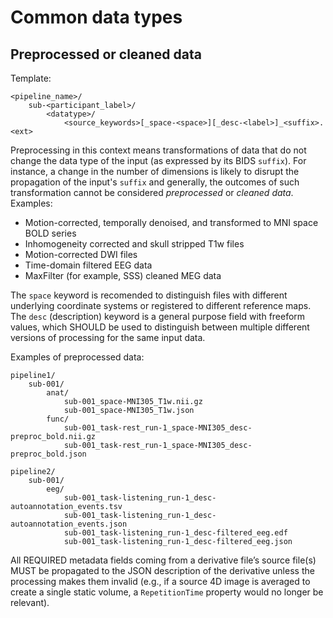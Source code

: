 # Common data types

## Preprocessed or cleaned data

Template:

```Text
<pipeline_name>/
    sub-<participant_label>/
        <datatype>/
            <source_keywords>[_space-<space>][_desc-<label>]_<suffix>.<ext>
```

Preprocessing in this context means transformations of data that do not change
the data type of the input (as expressed by its BIDS `suffix`).
For instance, a change in the number of dimensions is likely to disrupt the propagation
of the input's `suffix` and generally, the outcomes of such transformation
cannot be considered _preprocessed_ or _cleaned data_.
Examples:

 -  Motion-corrected, temporally denoised, and transformed to MNI space BOLD series
 -  Inhomogeneity corrected and skull stripped T1w files
 -  Motion-corrected DWI files
 -  Time-domain filtered EEG data
 -  MaxFilter (for example, SSS) cleaned MEG data

The `space` keyword is recomended to distinguish files with different underlying
coordinate systems or registered to different reference maps.
The `desc` (description) keyword is a general purpose field with freeform values,
which SHOULD be used to distinguish between multiple different versions of
processing for the same input data.

Examples of preprocessed data:

```Text
pipeline1/
    sub-001/
        anat/
            sub-001_space-MNI305_T1w.nii.gz
            sub-001_space-MNI305_T1w.json
        func/
            sub-001_task-rest_run-1_space-MNI305_desc-preproc_bold.nii.gz
            sub-001_task-rest_run-1_space-MNI305_desc-preproc_bold.json
```

```Text
pipeline2/
    sub-001/
        eeg/
            sub-001_task-listening_run-1_desc-autoannotation_events.tsv
            sub-001_task-listening_run-1_desc-autoannotation_events.json
            sub-001_task-listening_run-1_desc-filtered_eeg.edf
            sub-001_task-listening_run-1_desc-filtered_eeg.json
```

All REQUIRED metadata fields coming from a derivative file’s source file(s) MUST
be propagated to the JSON description of the derivative unless the processing
makes them invalid (e.g., if a source 4D image is averaged to create a single
static volume, a `RepetitionTime` property would no longer be relevant).
